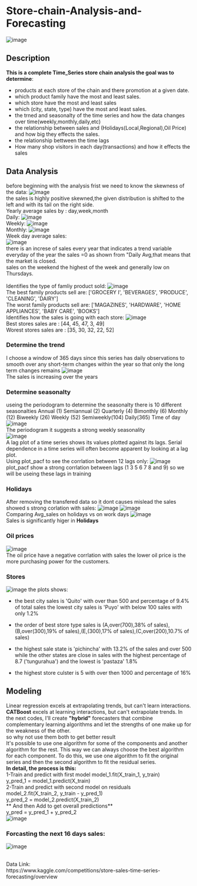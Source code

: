# Store-chain-Analysis-and-Forecasting
![image](https://user-images.githubusercontent.com/94745919/236902695-59ba29d7-0e95-4cc1-b6a6-525928ea0142.png)

## Description 
**This is a complete Time_Series store chain analysis the goal was to determine**:
* products at each store of the chain and there promotion at a given date.
* which product family have the most and least sales.
* which store have the most and least sales
* which (city, state, type) have the most and least sales. 
* the trned and seasonalty of the time series and how the data changes over time(weekly,monthly,daily,etc)
* the relationship between sales and (Holidays(Local,Regional),Oil Price) and how big they effects the sales.
* the relationship bettween the time lags  
* How many shop visitors in each day(transactions) and how it effects the sales 
## Data Analysis
before beginning with the analysis frist we need to know the skewness of the data:
![image](https://user-images.githubusercontent.com/94745919/236903584-14ce3266-367b-4510-8202-7bd2fd831aaa.png)
</br>
the sales is highly positive skewned,the given distribution is shifted to the left and with its tail on the right side.
</br>
Yearly average sales by : day,week,month 
</br>
Daily:
![image](https://user-images.githubusercontent.com/94745919/236904133-b716fad4-daad-4ee7-a1dc-52b1639c1d7c.png)
</br> 
Weekly:
![image](https://user-images.githubusercontent.com/94745919/236908531-fd3d279a-25e5-4206-b361-5d1b340a55f4.png)
</br>
Monthly:
![image](https://user-images.githubusercontent.com/94745919/236908420-6716b2b1-bf2f-466c-9d2b-10615816963e.png)
</br>
Week day average sales:
</br>
![image](https://user-images.githubusercontent.com/94745919/236904876-15f187dc-6822-4cc1-b140-c88baf722d5f.png)
</br>
there is an increse of sales every year that indicates a trend variable
</br> 
everyday of the year the sales =0 as shown from "Daily Avg,that means that the market is closed.
</br> 
sales on the weekend the highest of the week and generally low on Thursdays.
</br> 
</br>
Identifies the type of famliy product sold:
![image](https://user-images.githubusercontent.com/94745919/236906110-08262bb1-9b5a-47e0-9ebe-04de06f1523f.png)
</br>
The best family products sell are:  ['GROCERY I', 'BEVERAGES', 'PRODUCE', 'CLEANING', 'DAIRY']
</br>
The worst family products sell are:  ['MAGAZINES', 'HARDWARE', 'HOME APPLIANCES', 'BABY CARE', 'BOOKS']
</br> 
Identifies how the sales is going with each store:
![image](https://user-images.githubusercontent.com/94745919/236906570-e4cc381d-cc3a-4a7f-9b86-e8beff554313.png)
</br>
Best stores sales are : [44, 45, 47, 3, 49]
</br>
Worest stores sales are : [35, 30, 32, 22, 52]
</br>
### Determine the trend
I choose a window of 365 days since this series has daily observations to smooth over any short-term changes within the year so that only the long term changes remains 
![image](https://user-images.githubusercontent.com/94745919/236907318-556012ca-cc12-436e-b259-e940841f8e6d.png)
</br>
The sales is increasing over the years

### Determine seasonalty
useing the periodogram to determine the seasonalty there is 10 different seasonalties Annual (1) Semiannual (2) Quarterly (4) Bimonthly (6) Monthly (12) Biweekly (26) Weekly (52) Semiweekly(104) Daily(365) Time of day
![image](https://user-images.githubusercontent.com/94745919/236909383-ed6ff18f-3718-41ee-b84f-0866cc5f3c10.png)
</br>
The periodogram it suggests a strong weekly seasonality
</br>
![image](https://user-images.githubusercontent.com/94745919/236909762-f873d2a5-0e1c-4514-b557-1df82d7bb79d.png)
</br>
A lag plot of a time series shows its values plotted against its lags. Serial dependence in a time series will often become apparent by looking at a lag plot.
</br>
Using plot_pacf to see the corrlation between 12 lags only:
![image](https://user-images.githubusercontent.com/94745919/236910235-c31073a6-c03b-477a-a25b-9093406898e4.png)
</br>
plot_pacf show a strong corrlation between lags (1 3 5 6 7 8 and 9) so we will be useing these lags in training

### Holidays
After removing the transfered data so it dont causes mislead the sales showed s strong corlation with sales:
![image](https://user-images.githubusercontent.com/94745919/236911536-19e4502e-7ea8-4beb-a0b9-73c6eccf1431.png)
![image](https://user-images.githubusercontent.com/94745919/236911573-cb59cbfe-e4ac-4d07-8e64-7b3b7565d6fa.png)
</br>
Comparing Avg_sales on holidays vs on work days
![image](https://user-images.githubusercontent.com/94745919/236911945-1866f144-9099-488f-aec9-e3ef6b1b3308.png)
</br>
Sales is significantly higer in **Holidays** 

### Oil prices 
![image](https://user-images.githubusercontent.com/94745919/236913120-0bab6331-3b13-4eb5-a1fc-d89157dd3e4e.png)
</br>
The oil price have a negative corrlation with sales the lower oil price is the more purchasing power for the customers.

### Stores
![image](https://user-images.githubusercontent.com/94745919/236914165-7483bbcb-6231-4668-96fb-8fe8c3512983.png)
the plots shows:
</br>
* the best city sales is 'Quito' with over than 500 and percentage of 9.4% of total sales the lowest city sales is 'Puyo' with below 100 sales with only 1.2%
* the order of best store type sales is (A,over(700),38% of sales),(B,over(300),19% of sales),(E,(300),17% of sales),(C,over(200),10.7% of sales)
* the highest sale state is 'pichincha' with 13.2% of the sales and over 500 while the other states are close in sales with the highest percentage of 8.7 ('tungurahua') and the lowest is 'pastaza' 1.8%

* the highest store culster is 5 with over then 1000 and percentage of 16%

## Modeling
Linear regression excels at extrapolating trends, but can't learn interactions. **CATBoost** excels at learning interactions, but can't extrapolate trends. In the next codes, I'll create **"hybrid"** forecasters that combine complementary learning algorithms and let the strengths of one make up for the weakness of the other.
</br>
so why not use them both to get better result 
</br>
It's possible to use one algorithm for some of the components and another algorithm for the rest. This way we can always choose the best algorithm for each component. To do this, we use one algorithm to fit the original series and then the second algorithm to fit the residual series.
</br>
**In detail, the process is this:**
</br>
1-Train and predict with first model
model_1.fit(X_train_1, y_train)
</br>
y_pred_1 = model_1.predict(X_train)
</br>
2-Train and predict with second model on residuals
</br>
model_2.fit(X_train_2, y_train - y_pred_1)
</br>
y_pred_2 = model_2.predict(X_train_2)
</br>
** And then Add to get overall predictions**
</br>
y_pred = y_pred_1 + y_pred_2
</br>
![image](https://user-images.githubusercontent.com/94745919/236915924-67ce48e7-c212-415f-b393-e0f36de666b7.png)

### Forcasting the next 16 days sales:
![image](https://user-images.githubusercontent.com/94745919/236916151-7ef5e7cf-e66e-4e0e-8d64-74ee9430bf03.png)


<br/>
Data Link: 
<br/>
https://www.kaggle.com/competitions/store-sales-time-series-forecasting/overview

